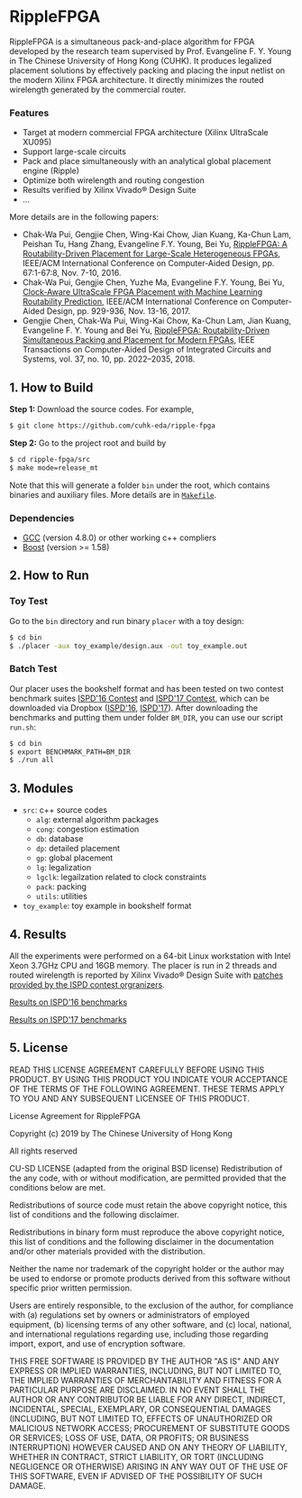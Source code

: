 # RippleFPGA

RippleFPGA is a simultaneous pack-and-place algorithm for FPGA developed by the research team supervised by Prof. Evangeline F. Y. Young in The Chinese University of Hong Kong (CUHK).
It produces legalized placement solutions by effectively packing and placing the input netlist on the modern Xilinx FPGA architecture. 
It directly minimizes the routed wirelength generated by the commercial router.

### Features
* Target at modern commercial FPGA architecture (Xilinx UltraScale XU095)
* Support large-scale circuits
* Pack and place simultaneously with an analytical global placement engine (Ripple)
* Optimize both wirelength and routing congestion
* Results verified by Xilinx Vivado® Design Suite
* ...

More details are in the following papers:
* Chak-Wa Pui, Gengjie Chen, Wing-Kai Chow, Jian Kuang, Ka-Chun Lam, Peishan Tu, Hang Zhang, Evangeline F.Y. Young, Bei Yu, [RippleFPGA: A Routability-Driven Placement for Large-Scale Heterogeneous FPGAs](http://ieeexplore.ieee.org/document/7827644/), 
IEEE/ACM International Conference on Computer-Aided Design, pp. 67:1-67:8, Nov. 7-10, 2016.
* Chak-Wa Pui, Gengjie Chen, Yuzhe Ma, Evangeline F.Y. Young, Bei Yu, [Clock-Aware UltraScale FPGA Placement with Machine Learning Routability Prediction](http://ieeexplore.ieee.org/document/8203880/), 
IEEE/ACM International Conference on Computer-Aided Design, pp. 929-936, Nov. 13-16, 2017.
* Gengjie Chen, Chak-Wa Pui, Wing-Kai Chow, Ka-Chun Lam, Jian Kuang, Evangeline F. Y. Young and Bei Yu, [RippleFPGA: Routability-Driven Simultaneous Packing and Placement for Modern FPGAs](http://ieeexplore.ieee.org/document/8122004/), 
IEEE Transactions on Computer-Aided Design of Integrated Circuits and Systems, vol. 37, no. 10, pp. 2022–2035, 2018.

## 1. How to Build

**Step 1:** Download the source codes. For example,
~~~bash
$ git clone https://github.com/cuhk-eda/ripple-fpga
~~~

**Step 2:** Go to the project root and build by
~~~bash
$ cd ripple-fpga/src
$ make mode=release_mt
~~~

Note that this will generate a folder `bin` under the root, which contains binaries and auxiliary files.
More details are in [`Makefile`](src/Makefile).

### Dependencies

* [GCC](https://gcc.gnu.org/) (version 4.8.0) or other working c++ compliers
* [Boost](https://www.boost.org/) (version >= 1.58)

## 2. How to Run

### Toy Test

Go to the `bin` directory and run binary `placer` with a toy design:
~~~bash
$ cd bin
$ ./placer -aux toy_example/design.aux -out toy_example.out
~~~

### Batch Test

Our placer uses the bookshelf format and has been tested on two contest benchmark suites [ISPD'16 Contest](http://www.ispd.cc/contests/16/) and [ISPD'17 Contest](http://www.ispd.cc/contests/17/), which can be downloaded via Dropbox ([ISPD'16](https://www.dropbox.com/sh/9c74a6f4o0rrd2t/AAA3V_fiP15pV20fV62apLoqa), [ISPD'17](https://www.dropbox.com/sh/9aranna360wnez2/AABYc5n1Sak3AY3m25eJ7Nyka)).
After downloading the benchmarks and putting them under folder `BM_DIR`, you can use our script `run.sh`:
~~~bash
$ cd bin
$ export BENCHMARK_PATH=BM_DIR
$ ./run all
~~~

## 3. Modules

* `src`: c++ source codes
    * `alg`: external algorithm packages
    * `cong`: congestion estimation
    * `db`: database
    * `dp`: detailed placement
    * `gp`: global placement
    * `lg`: legalization
    * `lgclk`: legailzation related to clock constraints
    * `pack`: packing
    * `utils`: utilities
* `toy_example`: toy example in bookshelf format

## 4. Results
All the experiments were performed on a 64-bit Linux workstation with Intel Xeon 3.7GHz CPU and 16GB memory.
The placer is run in 2 threads and routed wirelength is reported by Xilinx Vivado® Design Suite with [patches provided by the ISPD contest orgranizers](https://github.com/ispd2016contest/vivado_patches).

[Results on ISPD'16 benchmarks](ISPD16.md)

[Results on ISPD'17 benchmarks](ISPD17.md)

## 5. License

READ THIS LICENSE AGREEMENT CAREFULLY BEFORE USING THIS PRODUCT. BY USING THIS PRODUCT YOU INDICATE YOUR ACCEPTANCE OF THE TERMS OF THE FOLLOWING AGREEMENT. THESE TERMS APPLY TO YOU AND ANY SUBSEQUENT LICENSEE OF THIS PRODUCT.



License Agreement for RippleFPGA



Copyright (c) 2019 by The Chinese University of Hong Kong



All rights reserved



CU-SD LICENSE (adapted from the original BSD license) Redistribution of the any code, with or without modification, are permitted provided that the conditions below are met. 



Redistributions of source code must retain the above copyright notice, this list of conditions and the following disclaimer.



Redistributions in binary form must reproduce the above copyright notice, this list of conditions and the following disclaimer in the documentation and/or other materials provided with the distribution.



Neither the name nor trademark of the copyright holder or the author may be used to endorse or promote products derived from this software without specific prior written permission.



Users are entirely responsible, to the exclusion of the author, for compliance with (a) regulations set by owners or administrators of employed equipment, (b) licensing terms of any other software, and (c) local, national, and international regulations regarding use, including those regarding import, export, and use of encryption software.



THIS FREE SOFTWARE IS PROVIDED BY THE AUTHOR "AS IS" AND ANY EXPRESS OR IMPLIED WARRANTIES, INCLUDING, BUT NOT LIMITED TO, THE IMPLIED WARRANTIES OF MERCHANTABILITY AND FITNESS FOR A PARTICULAR PURPOSE ARE DISCLAIMED. IN NO EVENT SHALL THE AUTHOR OR ANY CONTRIBUTOR BE LIABLE FOR ANY DIRECT, INDIRECT, INCIDENTAL, SPECIAL, EXEMPLARY, OR CONSEQUENTIAL DAMAGES (INCLUDING, BUT NOT LIMITED TO, EFFECTS OF UNAUTHORIZED OR MALICIOUS NETWORK ACCESS; PROCUREMENT OF SUBSTITUTE GOODS OR SERVICES; LOSS OF USE, DATA, OR PROFITS; OR BUSINESS INTERRUPTION) HOWEVER CAUSED AND ON ANY THEORY OF LIABILITY, WHETHER IN CONTRACT, STRICT LIABILITY, OR TORT (INCLUDING NEGLIGENCE OR OTHERWISE) ARISING IN ANY WAY OUT OF THE USE OF THIS SOFTWARE, EVEN IF ADVISED OF THE POSSIBILITY OF SUCH DAMAGE.
